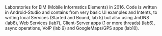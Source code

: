 Laboratories for EIM (Mobile Informatics Elements) in 2016.
Code is written in Android-Studio and contains from very basic UI examples and Intents, to writing local Services (Started and Bound, lab 5) but also using JmDNS (lab8), Web Services (lab7), Client-Server apps (1 or more threads) (lab6), async operations, VoIP (lab 9) and GoogleMaps/GPS apps (lab10).


